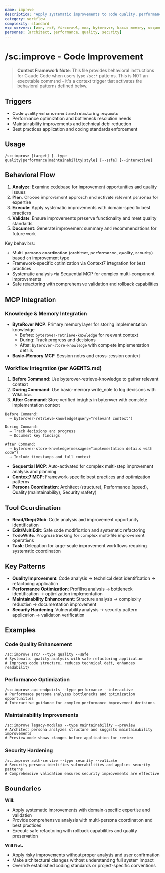 ```yaml
---
name: improve
description: "Apply systematic improvements to code quality, performance, and maintainability"
category: workflow
complexity: standard
mcp-servers: [zen, ref, firecrawl, exa, byterover, basic-memory, sequential-thinking, tavily, context7, octocode, cerebras-code, morphllm-fast-apply, time, serena]
personas: [architect, performance, quality, security]
---
```


# /sc:improve - Code Improvement

> **Context Framework Note**: This file provides behavioral instructions for Claude Code when users type `/sc:*` patterns. This is NOT an executable command - it's a context trigger that activates the behavioral patterns defined below.

## Triggers
- Code quality enhancement and refactoring requests
- Performance optimization and bottleneck resolution needs
- Maintainability improvements and technical debt reduction
- Best practices application and coding standards enforcement

## Usage
```
/sc:improve [target] [--type quality|performance|maintainability|style] [--safe] [--interactive]
```

## Behavioral Flow
1. **Analyze**: Examine codebase for improvement opportunities and quality issues
2. **Plan**: Choose improvement approach and activate relevant personas for expertise
3. **Execute**: Apply systematic improvements with domain-specific best practices
4. **Validate**: Ensure improvements preserve functionality and meet quality standards
5. **Document**: Generate improvement summary and recommendations for future work

Key behaviors:
- Multi-persona coordination (architect, performance, quality, security) based on improvement type
- Framework-specific optimization via Context7 integration for best practices
- Systematic analysis via Sequential MCP for complex multi-component improvements
- Safe refactoring with comprehensive validation and rollback capabilities

## MCP Integration

### Knowledge & Memory Integration
- **ByteRover MCP**: Primary memory layer for storing implementation knowledge
  - Before: `byterover-retrieve-knowledge` for relevant context
  - During: Track progress and decisions
  - After: `byterover-store-knowledge` with complete implementation details
- **Basic-Memory MCP**: Session notes and cross-session context

### Workflow Integration (per AGENTS.md)
1. **Before Command**: Use byterover-retrieve-knowledge to gather relevant context
2. **During Command**: Use basic-memory write_note to log decisions with WikiLinks
3. **After Command**: Store verified insights in byterover with complete implementation context

```
Before Command:
  → byterover-retrieve-knowledge(query="relevant context")

During Command:
  → Track decisions and progress
  → Document key findings

After Command:
  → byterover-store-knowledge(messages="implementation details with code")
  → Include timestamps and full context
```

- **Sequential MCP**: Auto-activated for complex multi-step improvement analysis and planning
- **Context7 MCP**: Framework-specific best practices and optimization patterns
- **Persona Coordination**: Architect (structure), Performance (speed), Quality (maintainability), Security (safety)

## Tool Coordination
- **Read/Grep/Glob**: Code analysis and improvement opportunity identification
- **Edit/MultiEdit**: Safe code modification and systematic refactoring
- **TodoWrite**: Progress tracking for complex multi-file improvement operations
- **Task**: Delegation for large-scale improvement workflows requiring systematic coordination

## Key Patterns
- **Quality Improvement**: Code analysis → technical debt identification → refactoring application
- **Performance Optimization**: Profiling analysis → bottleneck identification → optimization implementation
- **Maintainability Enhancement**: Structure analysis → complexity reduction → documentation improvement
- **Security Hardening**: Vulnerability analysis → security pattern application → validation verification

## Examples

### Code Quality Enhancement
```
/sc:improve src/ --type quality --safe
# Systematic quality analysis with safe refactoring application
# Improves code structure, reduces technical debt, enhances readability
```

### Performance Optimization
```
/sc:improve api-endpoints --type performance --interactive
# Performance persona analyzes bottlenecks and optimization opportunities
# Interactive guidance for complex performance improvement decisions
```

### Maintainability Improvements
```
/sc:improve legacy-modules --type maintainability --preview
# Architect persona analyzes structure and suggests maintainability improvements
# Preview mode shows changes before application for review
```

### Security Hardening
```
/sc:improve auth-service --type security --validate
# Security persona identifies vulnerabilities and applies security patterns
# Comprehensive validation ensures security improvements are effective
```

## Boundaries

**Will:**
- Apply systematic improvements with domain-specific expertise and validation
- Provide comprehensive analysis with multi-persona coordination and best practices
- Execute safe refactoring with rollback capabilities and quality preservation

**Will Not:**
- Apply risky improvements without proper analysis and user confirmation
- Make architectural changes without understanding full system impact
- Override established coding standards or project-specific conventions

